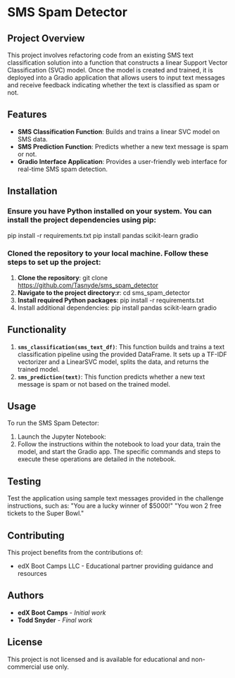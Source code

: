 # SMS Spam Detector

## Project Overview
This project involves refactoring code from an existing SMS text classification solution into a function that constructs a linear Support Vector Classification (SVC) model. Once the model is created and trained, it is deployed into a Gradio application that allows users to input text messages and receive feedback indicating whether the text is classified as spam or not.

## Features
- **SMS Classification Function**: Builds and trains a linear SVC model on SMS data.
- **SMS Prediction Function**: Predicts whether a new text message is spam or not.
- **Gradio Interface Application**: Provides a user-friendly web interface for real-time SMS spam detection.

## Installation
### Ensure you have Python installed on your system. You can install the project dependencies using pip:
pip install -r requirements.txt
pip install pandas scikit-learn gradio
### Cloned the repository to your local machine. Follow these steps to set up the project:
1. **Clone the repository**:
   git clone https://github.com/Tasnyde/sms_spam_detector
2. **Navigate to the project directory:r**:
   cd sms_spam_detector
3. **Install required Python packages**:
   pip install -r requirements.txt 
4. Install additional dependencies:
   pip install pandas scikit-learn gradio


## Functionality
1. **`sms_classification(sms_text_df)`**: This function builds and trains a text classification pipeline using the provided DataFrame. It sets up a TF-IDF vectorizer and a LinearSVC model, splits the data, and returns the trained model.
2. **`sms_prediction(text)`**: This function predicts whether a new text message is spam or not based on the trained model.

## Usage
To run the SMS Spam Detector:
1. Launch the Jupyter Notebook:
2. Follow the instructions within the notebook to load your data, train the model, and start the Gradio app. The specific commands and steps to execute these operations are detailed in the notebook.
## Testing
Test the application using sample text messages provided in the challenge instructions, such as:
"You are a lucky winner of $5000!"
"You won 2 free tickets to the Super Bowl."
## Contributing
This project benefits from the contributions of:
- edX Boot Camps LLC - Educational partner providing guidance and resources
## Authors
- **edX Boot Camps** - *Initial work*
- **Todd Snyder** - *Final work*
## License
This project is not licensed and is available for educational and non-commercial use only.


 
